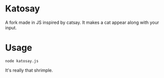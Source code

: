 # Katosay

A fork made in JS inspired by catsay. It makes a cat appear along with your input.

# Usage

```
node katosay.js
``` 
It's really that shrimple.
